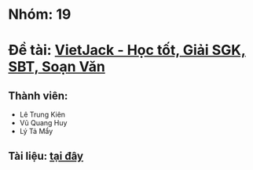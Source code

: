 # Nhóm: 19 
# Đề tài: [VietJack - Học tốt, Giải SGK, SBT, Soạn Văn](https://play.google.com/store/apps/details?id=com.jsmile.android.vietjack&hl=vi)
## Thành viên:
- Lê Trung Kiên
- Vũ Quang Huy
- Lý Tả  Mẩy
## Tài liệu: [tại đây](https://docs.google.com/document/d/14fjJNN-qTuvj63zehjC9yFzzNDLOUZmEQHyEk3VrX9Y/edit?fbclid=IwAR0EQUfvsnSGO9seiJwFoW4GRM1Vk9eBdumWMhZMW4nbALtVsJwFUhG5BM8#)

